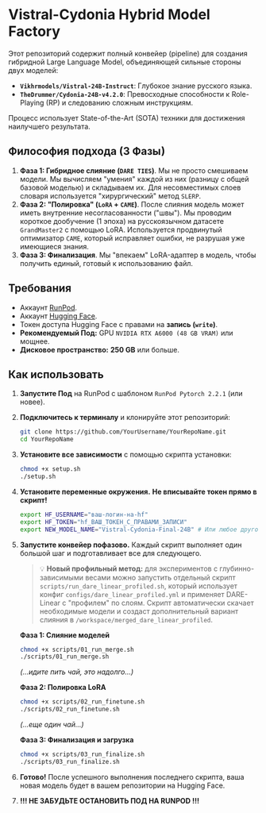 # Vistral-Cydonia Hybrid Model Factory

Этот репозиторий содержит полный конвейер (pipeline) для создания гибридной Large Language Model, объединяющей сильные стороны двух моделей:

*   **`Vikhrmodels/Vistral-24B-Instruct`**: Глубокое знание русского языка.
*   **`TheDrummer/Cydonia-24B-v4.2.0`**: Превосходные способности к Role-Playing (RP) и следованию сложным инструкциям.

Процесс использует State-of-the-Art (SOTA) техники для достижения наилучшего результата.

## Философия подхода (3 Фазы)

1.  **Фаза 1: Гибридное слияние (`DARE TIES`)**. Мы не просто смешиваем модели. Мы вычисляем "умения" каждой из них (разницу с общей базовой моделью) и складываем их. Для несовместимых слоев словаря используется "хирургический" метод `SLERP`.
2.  **Фаза 2: "Полировка" (`LoRA` + `CAME`)**. После слияния модель может иметь внутренние несогласованности ("швы"). Мы проводим короткое дообучение (1 эпоха) на русскоязычном датасете `GrandMaster2` с помощью LoRA. Используется продвинутый оптимизатор `CAME`, который исправляет ошибки, не разрушая уже имеющиеся знания.
3.  **Фаза 3: Финализация**. Мы "впекаем" LoRA-адаптер в модель, чтобы получить единый, готовый к использованию файл.

## Требования

*   Аккаунт [RunPod](https://runpod.io).
*   Аккаунт [Hugging Face](https://huggingface.co).
*   Токен доступа Hugging Face с правами на **запись (`write`)**.
*   **Рекомендуемый Под:** GPU `NVIDIA RTX A6000 (48 GB VRAM)` или мощнее.
*   **Дисковое пространство:** **250 GB** или больше.

## Как использовать

1.  **Запустите Под** на RunPod с шаблоном `RunPod Pytorch 2.2.1` (или новее).

2.  **Подключитесь к терминалу** и клонируйте этот репозиторий:
    ```bash
    git clone https://github.com/YourUsername/YourRepoName.git
    cd YourRepoName
    ```

3.  **Установите все зависимости** с помощью скрипта установки:
    ```bash
    chmod +x setup.sh
    ./setup.sh
    ```

4.  **Установите переменные окружения.** **Не вписывайте токен прямо в скрипт!**
    ```bash
    export HF_USERNAME="ваш-логин-на-hf"
    export HF_TOKEN="hf_ВАШ_ТОКЕН_С_ПРАВАМИ_ЗАПИСИ"
    export NEW_MODEL_NAME="Vistral-Cydonia-Final-24B" # Или любое другое имя для вашей модели
    ```

5.  **Запустите конвейер пофазово.** Каждый скрипт выполняет один большой шаг и подготавливает все для следующего.

    > 💡 **Новый профильный метод:** для экспериментов с глубинно-зависимыми весами можно запустить отдельный скрипт `scripts/run_dare_linear_profiled.sh`, который использует конфиг `configs/dare_linear_profiled.yml` и применяет DARE-Linear с "профилем" по слоям. Скрипт автоматически скачает необходимые модели и создаст дополнительный вариант слияния в `/workspace/merged_dare_linear_profiled`.

    **Фаза 1: Слияние моделей**
    ```bash
    chmod +x scripts/01_run_merge.sh
    ./scripts/01_run_merge.sh
    ```
    *(...идите пить чай, это надолго...)*

    **Фаза 2: Полировка LoRA**
    ```bash
    chmod +x scripts/02_run_finetune.sh
    ./scripts/02_run_finetune.sh
    ```
    *(...еще один чай...)*

    **Фаза 3: Финализация и загрузка**
    ```bash
    chmod +x scripts/03_run_finalize.sh
    ./scripts/03_run_finalize.sh
    ```

6.  **Готово!** После успешного выполнения последнего скрипта, ваша новая модель будет в вашем репозитории на Hugging Face.

7.  **!!! НЕ ЗАБУДЬТЕ ОСТАНОВИТЬ ПОД НА RUNPOD !!!**